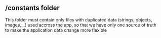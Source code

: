## /constants folder

This folder must contain only files with duplicated data (strings, objects, images,...) used accross the app, so that we have only one source of truth to make the application data change more flexible
